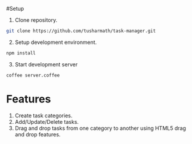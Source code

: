 #Setup

1. Clone repository.

```bash
git clone https://github.com/tusharmath/task-manager.git
```

2. Setup development environment.

```bash
npm install
```

3. Start development server

```bash
coffee server.coffee
```

# Features
1. Create task categories.
2. Add/Update/Delete tasks.
3. Drag and drop tasks from one category to another using HTML5 drag and drop features.
